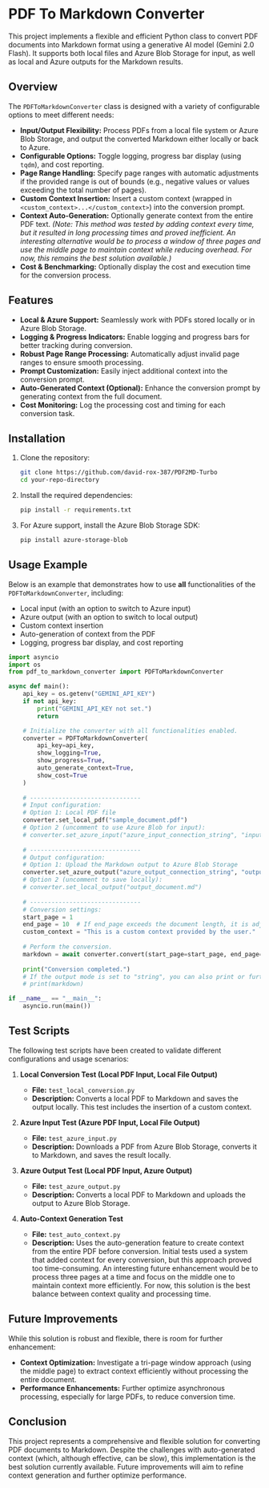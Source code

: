# PDF To Markdown Converter

This project implements a flexible and efficient Python class to convert PDF documents into Markdown format using a generative AI model (Gemini 2.0 Flash). It supports both local files and Azure Blob Storage for input, as well as local and Azure outputs for the Markdown results.

## Overview

The `PDFToMarkdownConverter` class is designed with a variety of configurable options to meet different needs:
- **Input/Output Flexibility:** Process PDFs from a local file system or Azure Blob Storage, and output the converted Markdown either locally or back to Azure.
- **Configurable Options:** Toggle logging, progress bar display (using `tqdm`), and cost reporting.
- **Page Range Handling:** Specify page ranges with automatic adjustments if the provided range is out of bounds (e.g., negative values or values exceeding the total number of pages).
- **Custom Context Insertion:** Insert a custom context (wrapped in `<custom_context>...</custom_context>`) into the conversion prompt.
- **Context Auto-Generation:** Optionally generate context from the entire PDF text. *(Note: This method was tested by adding context every time, but it resulted in long processing times and proved inefficient. An interesting alternative would be to process a window of three pages and use the middle page to maintain context while reducing overhead. For now, this remains the best solution available.)*
- **Cost & Benchmarking:** Optionally display the cost and execution time for the conversion process.

## Features

- **Local & Azure Support:** Seamlessly work with PDFs stored locally or in Azure Blob Storage.
- **Logging & Progress Indicators:** Enable logging and progress bars for better tracking during conversion.
- **Robust Page Range Processing:** Automatically adjust invalid page ranges to ensure smooth processing.
- **Prompt Customization:** Easily inject additional context into the conversion prompt.
- **Auto-Generated Context (Optional):** Enhance the conversion prompt by generating context from the full document.
- **Cost Monitoring:** Log the processing cost and timing for each conversion task.

## Installation

1. Clone the repository:
   ```bash
   git clone https://github.com/david-rox-387/PDF2MD-Turbo
   cd your-repo-directory
   ```
2. Install the required dependencies:
   ```bash
   pip install -r requirements.txt
   ```
3. For Azure support, install the Azure Blob Storage SDK:
   ```bash
   pip install azure-storage-blob
   ```

## Usage Example

Below is an example that demonstrates how to use **all** functionalities of the `PDFToMarkdownConverter`, including:
- Local input (with an option to switch to Azure input)
- Azure output (with an option to switch to local output)
- Custom context insertion
- Auto-generation of context from the PDF
- Logging, progress bar display, and cost reporting

```python
import asyncio
import os
from pdf_to_markdown_converter import PDFToMarkdownConverter

async def main():
    api_key = os.getenv("GEMINI_API_KEY")
    if not api_key:
        print("GEMINI_API_KEY not set.")
        return

    # Initialize the converter with all functionalities enabled.
    converter = PDFToMarkdownConverter(
        api_key=api_key,
        show_logging=True,
        show_progress=True,
        auto_generate_context=True,
        show_cost=True
    )
    
    # -------------------------------
    # Input configuration:
    # Option 1: Local PDF file
    converter.set_local_pdf("sample_document.pdf")
    # Option 2 (uncomment to use Azure Blob for input):
    # converter.set_azure_input("azure_input_connection_string", "input_container", "sample_document.pdf")
    
    # -------------------------------
    # Output configuration:
    # Option 1: Upload the Markdown output to Azure Blob Storage
    converter.set_azure_output("azure_output_connection_string", "output_container", "output_document.md")
    # Option 2 (uncomment to save locally):
    # converter.set_local_output("output_document.md")
    
    # -------------------------------
    # Conversion settings:
    start_page = 1
    end_page = 10  # If end_page exceeds the document length, it is adjusted automatically.
    custom_context = "This is a custom context provided by the user."
    
    # Perform the conversion.
    markdown = await converter.convert(start_page=start_page, end_page=end_page, custom_context=custom_context)
    
    print("Conversion completed.")
    # If the output mode is set to "string", you can also print or further process the 'markdown' variable.
    # print(markdown)

if __name__ == "__main__":
    asyncio.run(main())
```

## Test Scripts

The following test scripts have been created to validate different configurations and usage scenarios:

1. **Local Conversion Test (Local PDF Input, Local File Output)**
   - **File:** `test_local_conversion.py`
   - **Description:** Converts a local PDF to Markdown and saves the output locally. This test includes the insertion of a custom context.

2. **Azure Input Test (Azure PDF Input, Local File Output)**
   - **File:** `test_azure_input.py`
   - **Description:** Downloads a PDF from Azure Blob Storage, converts it to Markdown, and saves the result locally.

3. **Azure Output Test (Local PDF Input, Azure Output)**
   - **File:** `test_azure_output.py`
   - **Description:** Converts a local PDF to Markdown and uploads the output to Azure Blob Storage.

4. **Auto-Context Generation Test**
   - **File:** `test_auto_context.py`
   - **Description:** Uses the auto-generation feature to create context from the entire PDF before conversion. Initial tests used a system that added context for every conversion, but this approach proved too time-consuming. An interesting future enhancement would be to process three pages at a time and focus on the middle one to maintain context more efficiently. For now, this solution is the best balance between context quality and processing time.

## Future Improvements

While this solution is robust and flexible, there is room for further enhancement:
- **Context Optimization:** Investigate a tri-page window approach (using the middle page) to extract context efficiently without processing the entire document.
- **Performance Enhancements:** Further optimize asynchronous processing, especially for large PDFs, to reduce conversion time.

## Conclusion

This project represents a comprehensive and flexible solution for converting PDF documents to Markdown. Despite the challenges with auto-generated context (which, although effective, can be slow), this implementation is the best solution currently available. Future improvements will aim to refine context generation and further optimize performance.
